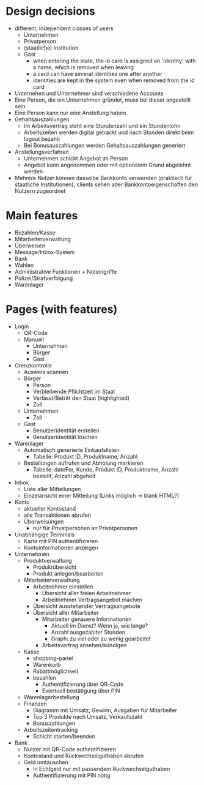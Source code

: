 # Design decisions

-   different, independent classes of users
    -   Unternehmen
    -   Privatperson
    -   (staatliche) Institution
    -   Gast
        -   when entering the state, the id card is assigned an 'identity' with a name, which is removed when leaving
        -   a card can have several identities one after another
        -   identities are kept in the system even when removed from the id card
-   Unternehen und Unternehmer sind verschiedene Accounts
-   Eine Person, die ein Unternehmen gründet, muss bei dieser angestellt sein
-   Eine Person kann nur eine Anstellung haben
-   Gehaltsauszahlungen
    -   Im Arbeitsvertrag steht eine Stundenzahl und ein Stundenlohn
    -   Arbeitszeiten werden digital getrackt und nach Stunden direkt beim logout bezahlt
    -   Bei Bonusauszahlungen werden Gehaltsauszahlungen generiert
-   Anstellungsverfahren
    -   Unternehmen schickt Angebot an Person
    -   Angebot kann angenommen oder mit optionalem Grund abgelehnt werden
-   Mehrere Nutzer können dasselbe Bankkonto verwenden (praktisch für staatliche Institutionen), clients sehen aber Bankkontoeigenschaften den Nutzern zugeordnet

# Main features

-   Bezahlen/Kasse
-   Mitarbeiterverwaltung
-   Überweisen
-   Message/Inbox-System
-   Bank
-   Wahlen
-   Administrative Funktionen + Noteingriffe
-   Polizei/Strafverfolgung
-   Warenlager

# Pages (with features)

-   Login
    -   QR-Code
    -   Manuell
        -   Unternehmen
        -   Bürger
        -   Gast
-   Grenzkontrolle
    -   Ausweis scannen
    -   Bürger
        -   Person
        -   Verbleibende Pflichtzeit im Staat
        -   Verlässt/Betritt den Staat (highlighted)
        -   Zoll
    -   Unternehmen
        -   Zoll
    -   Gast
        -   Benutzeridentität erstellen
        -   Benutzeridentität löschen
-   Warenlager
    -   Automatisch generierte Einkaufslisten
        -   Tabelle: Produkt ID, Produktname, Anzahl
    -   Bestellungen aufrufen und Abholung markieren
        -   Tabelle: dateFor, Kunde, Produkt ID, Produktname, Anzahl bestellt, Anzahl abgeholt
-   Inbox
    -   Liste aller Mitteilungen
    -   Einzelansicht einer Mitteilung (Links möglich -> blank HTML?)
-   Konto
    -   aktueller Kontostand
    -   alle Transaktionen abrufen
    -   Überweisungen
        -   nur für Privatpersonen an Privatpersonen
-   Unabhängige Terminals
    -   Karte mit PIN authentifizieren
    -   Kontoinformationen anzeigen
-   Unternehmen
    -   Produktverwaltung
        -   Produktübersicht
        -   Produkt anlegen/bearbeiten
    -   Mitarbeiterverwaltung
        -   Arbeitnehmer einstellen
            -   Übersicht aller freien Arbeitnehmer
            -   Arbeitnehmer Vertragsangebot machen
        -   Übersicht ausstehender Vertragsangebote
        -   Übersicht aller Mitarbeiter
            -   Mitarbeiter genauere Informationen
                -   Aktuell im Dienst? Wenn ja, wie lange?
                -   Anzahl ausgezahlter Stunden
                -   Graph: zu viel oder zu wenig gearbeitet
            -   Arbeitsvertrag ansehen/kündigen
    -   Kasse
        -   shopping-panel
        -   Warenkorb
        -   Rabattmöglichkeit
        -   bezahlen
            -   Authentifizierung über QR-Code
            -   Eventuell bestätigung über PIN
    -   Warenlagerbestellung
    -   Finanzen
        -   Diagramm mit Umsatz, Gewinn, Ausgaben für Mitarbeiter
        -   Top 3 Produkte nach Umsatz, Verkaufszahl
        -   Bonuszahlungen
    -   Arbeitszeitentracking
        -   Schicht starten/beenden
-   Bank
    -   Nutzer mit QR-Code authentifizieren
    -   Kontostand und Rückwechselguthaben abrufen
    -   Geld umtauschen
        -   In Echtgeld nur mit passendem Rückwechselguthaben
        -   Authentifizierung mit PIN nötig
